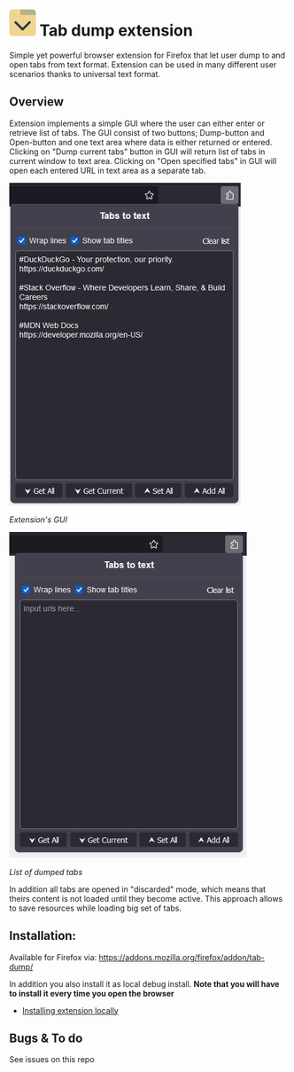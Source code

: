 # ![logo](src/icons/icon-48.png) Tab dump extension

Simple yet powerful browser extension for Firefox that let user dump to and open tabs from text format.
Extension can be used in many different user scenarios thanks to universal text format.

## Overview

Extension implements a simple GUI where the user can either enter or retrieve list of tabs. The GUI consist of two buttons; Dump-button and Open-button and one text area where data is either returned or entered. Clicking on "Dump current tabs" button in GUI will return list of tabs in current window to text area. Clicking on "Open specified tabs" in GUI will open each entered URL in text area as a separate tab.

![screenshot of extension's Gui](assets/screenshot-1.jpg)

*Extension's GUI*

![screenshot of extension's Gui](assets/screenshot-2.jpg)

*List of dumped tabs*

In addition all tabs are opened in "discarded" mode, which means that theirs content is not loaded until they become active. This approach allows to save resources while loading big set of tabs.

## Installation:
Available for Firefox via: https://addons.mozilla.org/firefox/addon/tab-dump/

In addition you also install it as local debug install. **Note that you will have to install it every time you open the browser**
- [Installing extension locally](https://developer.mozilla.org/en-US/docs/Mozilla/Add-ons/WebExtensions/Your_first_WebExtension#installing)

## Bugs & To do
See issues on this repo

